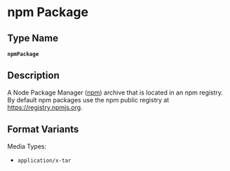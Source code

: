 # npm Package

## Type Name

**`npmPackage`**

## Description

A Node Package Manager ([npm](https://www.npmjs.com)) archive that is located in an npm registry. By default npm packages use the npm public registry at <https://registry.npmjs.org>.

## Format Variants

Media Types:

- `application/x-tar`

